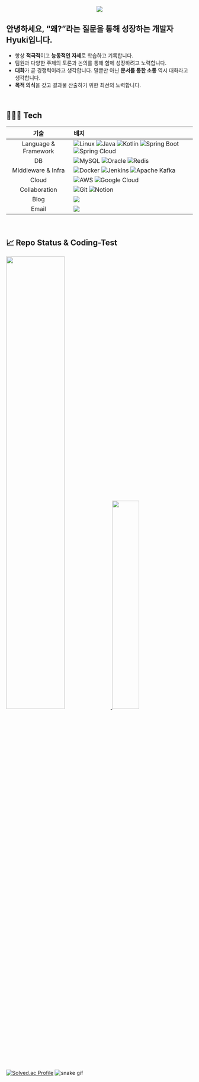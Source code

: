 <div align= "center">
    <img src="https://capsule-render.vercel.app/api?type=waving&color=0:4bcbce,100:30e892&height=180&text=Welcome%20to%20Hyuki's&animation=&fontColor=ffffff&fontSize=50" />
</div>

## 안녕하세요, “왜?”라는 질문을 통해 성장하는 개발자 Hyuki입니다.
- 항상 **적극적**이고 **능동적인 자세**로 학습하고 기록합니다.
- 팀원과 다양한 주제의 토론과 논의를 통해 함께 성장하려고 노력합니다.
- **대화**가 곧 경쟁력이라고 생각합니다. 말뿐만 아닌 **문서를 통한 소통** 역시 대화라고 생각합니다.
- **목적 의식**을 갖고 결과물 산출하기 위한 최선의 노력합니다.
<br>
  
<h2> 🧑🏻‍💻 Tech </h2>

| 기술                   | 배지                                                                                                              |
|:----------------------:|:-----------------------------------------------------------------------------------------------------------------|
| Language & Framework   | ![Linux](https://img.shields.io/badge/Linux-FCC624?style=flat-square&logo=Linux&logoColor=white) ![Java](https://img.shields.io/badge/java-%23ED8B00.svg?style=flat-square&logo=openjdk&logoColor=white) ![Kotlin](https://img.shields.io/badge/kotlin-%237F52FF.svg?style=flat-square&logo=kotlin&logoColor=white) ![Spring Boot](https://img.shields.io/badge/Spring%20Boot-6DB33F?style=flat-square&logo=Spring%20Boot&logoColor=white) ![Spring Cloud](https://img.shields.io/badge/Spring%20Cloud-success?style=flat-square&logo=Spring&logoColor=white) |
| DB | ![MySQL](https://img.shields.io/badge/MySQL-4479A1?style=flat-square&logo=MySQL&logoColor=white) ![Oracle](https://img.shields.io/badge/Oracle-F80000?style=flat-square&logo=Oracle&logoColor=white) ![Redis](https://img.shields.io/badge/redis-%23DD0031.svg?style=flat-square&logo=redis&logoColor=white) |
| Middleware & Infra | ![Docker](https://img.shields.io/badge/Docker-2496ED?style=flat-square&logo=Docker&logoColor=white) ![Jenkins](https://img.shields.io/badge/Jenkins-D24939?style=flat-square&logo=Jenkins&logoColor=white) ![Apache Kafka](https://img.shields.io/badge/Apache%20Kafka-000?style=flat-square&logo=apachekafka) |
| Cloud | ![AWS](https://img.shields.io/badge/AWS-%23FF9900.svg?style=flat-square&logo=amazon-aws&logoColor=white) ![Google Cloud](https://img.shields.io/badge/GoogleCloud-%234285F4.svg?style=flat-square&logo=google-cloud&logoColor=white) |
| Collaboration | ![Git](https://img.shields.io/badge/Git-F05032?style=flat-square&logo=Git&logoColor=white) ![Notion](https://img.shields.io/badge/Notion-%23000000.svg?style=flat-square&logo=notion&logoColor=white) |
| Blog | <a href=https://hyukis.tistory.com/> <img src="https://img.shields.io/badge/Tistory-000000?style=flat-square&logo=Tistory&logoColor=white&link=https://hyukis.tistory.com/"/> |
| Email |  <a href=mailto:soohyuk9612@gmail.com> <img src="https://img.shields.io/badge/Gmail-EA4335?style=flat-square&logo=Gmail&logoColor=white&link=mailto:soohyuk9612@gmail.com"/>  |
</div> <br/>

<h2> 📈 Repo Status & Coding-Test</h2>
<a href="https://github.com/anuraghazra/github-readme-stats">
  <img src="https://github-readme-stats.vercel.app/api?username=hyukis&show_icons=true&theme=material-palenight&hide_border=true&bg_color=20232a&icon_color=58A6FF&text_color=fff&title_color=58A6FF&count_private=true" width=56% />
</a>
<a href="https://github.com/anuraghazra/github-readme-stats">
    <img src="https://github-readme-stats.vercel.app/api/top-langs/?username=hyukis&layout=donut&show_icons=true&theme=material-palenight&hide_border=true&bg_color=20232a&icon_color=58A6FF&text_color=fff&title_color=58A6FF&count_private=true&exclude_repo=Face-Transfer-Application" width=38% />
</a>    

[![Solved.ac Profile](http://mazassumnida.wtf/api/v2/generate_badge?boj=hayoon1216)](https://solved.ac/hayoon1216/)
![snake gif](https://github.com/hyukis/hyukis/blob/output/github-contribution-grid-snake.svg)
